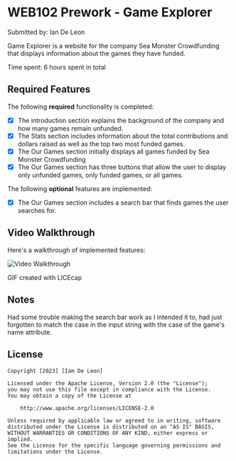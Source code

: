 # WEB102 Prework - Game Explorer

Submitted by: Ian De Leon

Game Explorer is a website for the company Sea Monster Crowdfunding that displays information about the games they have funded.

Time spent: 6 hours spent in total

## Required Features

The following **required** functionality is completed:

* [x] The introduction section explains the background of the company and how many games remain unfunded.
* [x] The Stats section includes information about the total contributions and dollars raised as well as the top two most funded games.
* [x] The Our Games section initially displays all games funded by Sea Monster Crowdfunding
* [x] The Our Games section has three buttons that allow the user to display only unfunded games, only funded games, or all games.

The following **optional** features are implemented:

* [x] The Our Games section includes a search bar that finds games the user searches for.

## Video Walkthrough

Here's a walkthrough of implemented features:

<img src='https://media.giphy.com/media/v1.Y2lkPTc5MGI3NjExajA5Zmx0NGR5cTkwbm5lMDN3OGR3c3Z1OXZwOW4wa3V4ZzZrZW9zdSZlcD12MV9pbnRlcm5hbF9naWZfYnlfaWQmY3Q9Zw/h1kz4WNbxqISHGYas5/giphy.gif' title='Video Walkthrough' width='' alt='Video Walkthrough' />

GIF created with LICEcap

## Notes

Had some trouble making the search bar work as I intended it to, had just forgotten to match the case in the input string with the case of the game's name attribute.

## License

    Copyright [2023] [Iam De Leon]

    Licensed under the Apache License, Version 2.0 (the "License");
    you may not use this file except in compliance with the License.
    You may obtain a copy of the License at

        http://www.apache.org/licenses/LICENSE-2.0

    Unless required by applicable law or agreed to in writing, software
    distributed under the License is distributed on an "AS IS" BASIS,
    WITHOUT WARRANTIES OR CONDITIONS OF ANY KIND, either express or implied.
    See the License for the specific language governing permissions and
    limitations under the License.
